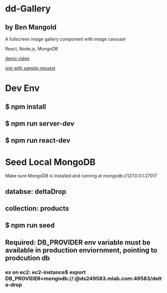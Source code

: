 # dd-Gallery
## by Ben Mangold

A fullscreen image gallery component with image carousel

React, Node.js, MongoDB

[demo video](https://www.dropbox.com/s/car3drvf8wecmhx/dd-gallery-screencap.mov?dl=0)

[gist with sample request](https://gist.github.com/benmangold/e686d23d396359a2a1314d489b799cbd)

# Dev Env
## $ npm install
## $ npm run server-dev
## $ npm run react-dev

# Seed Local MongoDB
Make sure MongoDB is installed and running at mongodb://127.0.0.1:27017

## databse: deltaDrop
## collection: products
## $ npm run seed

## Required: DB_PROVIDER env variable must be available in production enviornment, pointing to prodcution db
### ex on ec2: ec2-instance$ export DB_PROVIDER=mongodb://<un>:<pw>@ds249583.mlab.com:49583/delta-drop

